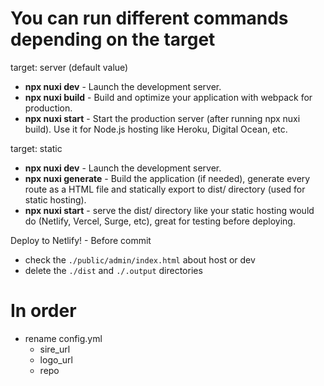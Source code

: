 # You can run different commands depending on the target

target: server (default value)

- **npx nuxi dev** - Launch the development server.
- **npx nuxi build** - Build and optimize your application with webpack for production.
- **npx nuxi start** - Start the production server (after running npx nuxi build). Use it for Node.js hosting like Heroku, Digital Ocean, etc.

target: static

- **npx nuxi dev** - Launch the development server.
- **npx nuxi generate** - Build the application (if needed), generate every route as a HTML file and statically export to dist/ directory (used for static hosting).
- **npx nuxi start** - serve the dist/ directory like your static hosting would do (Netlify, Vercel, Surge, etc), great for testing before deploying.

Deploy to Netlify! - Before commit

- check the `./public/admin/index.html` about host or dev
- delete the `./dist` and `./.output` directories

# In order

- rename config.yml
  - sire_url
  - logo_url
  - repo
